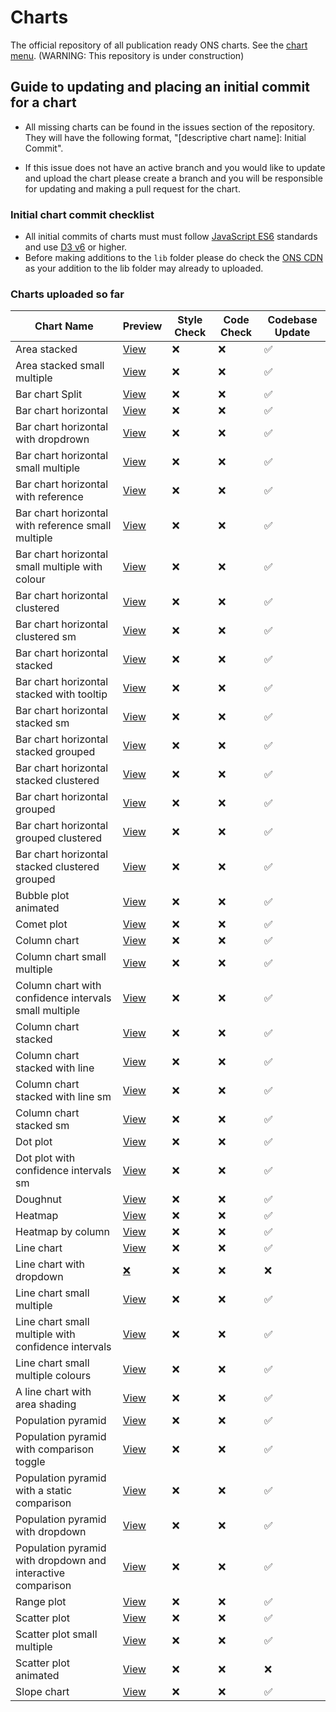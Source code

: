 # Charts

The official repository of all publication ready ONS charts. See the [chart menu](https://onsvisual.github.io/Charts/chart-menu/). (WARNING: This repository is under construction)

## Guide to updating and placing an initial commit for a chart

- All missing charts can be found in the issues section of the repository. They will have the following format, "[descriptive chart name]: Initial Commit".

- If this issue does not have an active branch and you would like to update and upload the chart please create a branch and you will be responsible for updating and making a pull request for the chart.

### Initial chart commit checklist

- All initial commits of charts must must follow [JavaScript ES6](https://www.w3schools.com/js/js_es6.asp) standards and use [D3 v6](https://observablehq.com/@d3/d3v6-migration-guide) or higher.
- Before making additions to the `lib` folder please do check the [ONS CDN](https://github.com/ONSdigital/cdn.ons.gov.uk-vendor) as your addition to the lib folder may already to uploaded.

### Charts uploaded so far

| Chart Name                                                  | Preview                                                                                                 | Style Check | Code Check | Codebase Update |
| ----------------------------------------------------------- | ------------------------------------------------------------------------------------------------------- | ----------- | ---------- | --------------- |
| Area stacked                                                | [View](https://onsvisual.github.io/Charts/area-stacked/)                                                | ❌           | ❌          | ✅               |
| Area stacked small multiple                                 | [View](https://onsvisual.github.io/Charts/area-stacked-sm/)                                             | ❌           | ❌          | ✅               |
| Bar chart Split                                             | [View](https://onsvisual.github.io/Charts/bar-chart-horizontal-split/)                                  | ❌           | ❌          | ✅               |
| Bar chart horizontal                                        | [View](https://onsvisual.github.io/Charts/bar-chart-horizontal/)                                        | ❌           | ❌          | ✅               |
| Bar chart horizontal with dropdrown                         | [View](https://onsvisual.github.io/Charts/bar-chart-horizontal-with-dropdown/)                          | ❌           | ❌          | ✅               |
| Bar chart horizontal small multiple                         | [View](https://onsvisual.github.io/Charts/bar-chart-horizontal-sm/)                                     | ❌           | ❌          | ✅               |
| Bar chart horizontal with reference                         | [View](https://onsvisual.github.io/Charts/bar-chart-horizontal-with-reference-line/)                    | ❌           | ❌          | ✅               |
| Bar chart horizontal with reference small multiple          | [View](https://onsvisual.github.io/Charts/bar-chart-horizontal-with-reference-sm/)                      | ❌           | ❌          | ✅               |
| Bar chart horizontal small multiple with colour             | [View](https://onsvisual.github.io/Charts/bar-chart-horizontal-sm-colour/)                              | ❌           | ❌          | ✅               |
| Bar chart horizontal clustered                              | [View](https://onsvisual.github.io/Charts/bar-chart-horizontal-clustered/)                              | ❌           | ❌          | ✅               |
| Bar chart horizontal clustered sm                           | [View](https://onsvisual.github.io/Charts/bar-chart-horizontal-clustered-sm/)                           | ❌           | ❌          | ✅               |
| Bar chart horizontal stacked                                | [View](https://onsvisual.github.io/Charts/bar-chart-horizontal-stacked/)                                | ❌           | ❌          | ✅               |
| Bar chart horizontal stacked with tooltip                   | [View](https://onsvisual.github.io/Charts/bar-chart-horizontal-stacked-with-tooltip/)                   | ❌           | ❌          | ✅               |
| Bar chart horizontal stacked sm                             | [View](https://onsvisual.github.io/Charts/bar-chart-horizontal-stacked-sm/)                             | ❌           | ❌          | ✅               |
| Bar chart horizontal stacked grouped                        | [View](https://onsvisual.github.io/Charts/bar-chart-horizontal-stacked-grouped/)                        | ❌           | ❌          | ✅               |
| Bar chart horizontal stacked clustered                      | [View](https://onsvisual.github.io/Charts/bar-chart-horizontal-stacked-clustered/)                      | ❌           | ❌          | ✅               |
| Bar chart horizontal grouped                                | [View](https://onsvisual.github.io/Charts/bar-chart-horizontal-grouped/)                                | ❌           | ❌          | ✅               |
| Bar chart horizontal grouped clustered                      | [View](https://onsvisual.github.io/Charts/bar-chart-horizontal-grouped-clustered/)                      | ❌           | ❌          | ✅               |
| Bar chart horizontal stacked clustered grouped              | [View](https://onsvisual.github.io/Charts/bar-chart-horizontal-stacked-clustered-grouped/)              | ❌           | ❌          | ✅               |
| Bubble plot animated                                        | [View](https://onsvisual.github.io/Charts/bubble-chart-animated)                                        | ❌           | ❌          | ✅               |
| Comet plot                                                  | [View](https://onsvisual.github.io/Charts/comet-plot/)                                                  | ❌           | ❌          | ✅               |
| Column chart                                                | [View](https://onsvisual.github.io/Charts/column-chart/)                                                | ❌           | ❌          | ✅               |
| Column chart small multiple                                 | [View](https://onsvisual.github.io/Charts/column-chart-sm/)                                             | ❌           | ❌          | ✅               |
| Column chart with confidence intervals small multiple       | [View](https://onsvisual.github.io/Charts/column-chart-with-ci-sm/)                                     | ❌           | ❌          | ✅               |
| Column chart stacked                                        | [View](https://onsvisual.github.io/Charts/column-chart-stacked/)                                        | ❌           | ❌          | ✅               |
| Column chart stacked with line                              | [View](https://onsvisual.github.io/Charts/column-chart-stacked-with-line/)                              | ❌           | ❌          | ✅               |
| Column chart stacked with line sm                           | [View](https://onsvisual.github.io/Charts/column-chart-stacked-with-line-sm/)                           | ❌           | ❌          | ✅               |
| Column chart stacked sm                                     | [View](https://onsvisual.github.io/Charts/column-chart-stacked-sm/)                                     | ❌           | ❌          | ✅               |
| Dot plot                                                    | [View](https://onsvisual.github.io/Charts/dot-plot/)                                                    | ❌           | ❌          | ✅               |
| Dot plot with confidence intervals sm                       | [View](https://onsvisual.github.io/Charts/dot-plot-with-ci-sm/)                                         | ❌           | ❌          | ✅               |
| Doughnut                                                    | [View](https://onsvisual.github.io/Charts/doughnut/)                                                    | ❌           | ❌          | ✅               |
| Heatmap                                                     | [View](https://onsvisual.github.io/Charts/heatmap/)                                                     | ❌           | ❌          | ✅               |
| Heatmap by column                                           | [View](https://onsvisual.github.io/Charts/heatmap-per-column/)                                          | ❌           | ❌          | ✅               |
| Line chart                                                  | [View](https://onsvisual.github.io/Charts/line-chart/)                                                  | ❌           | ❌          | ✅               |
| Line chart with dropdown                                    | [❌]()                                                                                                  | ❌           | ❌          | ❌               |
| Line chart small multiple                                   | [View](https://onsvisual.github.io/Charts/line-chart-sm/)                                               | ❌           | ❌          | ✅               |
| Line chart small multiple with confidence intervals         | [View](https://onsvisual.github.io/Charts/line-chart-with-ci-sm/)                                       | ❌           | ❌          | ✅               |
| Line chart small multiple colours                           | [View](https://onsvisual.github.io/Charts/line-chart-sm-colours/)                                       | ❌           | ❌          | ✅               |
| A line chart with area shading                              | [View](https://onsvisual.github.io/Charts/line-chart-with-area/)                                        | ❌           | ❌          | ✅               |
| Population pyramid                                          | [View](https://onsvisual.github.io/Charts/population-pyramid-static/)                                   | ❌           | ❌          | ✅               |
| Population pyramid with comparison toggle                   | [View](https://onsvisual.github.io/Charts/population-pyramid-with-comparison-toggle/)                   | ❌           | ❌          | ✅               |
| Population pyramid with a static comparison                 | [View](https://onsvisual.github.io/Charts/population-pyramid-static-with-comparison/)                   | ❌           | ❌          | ✅               |
| Population pyramid with dropdown                            | [View](https://onsvisual.github.io/Charts/population-pyramid-with-dropdown/)                            | ❌           | ❌          | ✅               |
| Population pyramid with dropdown and interactive comparison | [View](https://onsvisual.github.io/Charts/population-pyramid-with-dropdown-and-interactive-comparison/) | ❌           | ❌          | ✅               |
| Range plot                                                  | [View](https://onsvisual.github.io/Charts/range-plot/)                                                  | ❌           | ❌          | ✅               |
| Scatter plot                                                | [View](https://onsvisual.github.io/Charts/scatter-plot/)                                                | ❌           | ❌          | ✅               |
| Scatter plot small multiple                                 | [View](https://onsvisual.github.io/Charts/scatter-plot-sm/)                                             | ❌           | ❌          | ✅               |
| Scatter plot animated                                       | [View](https://onsvisual.github.io/Charts/scatter-plot-animated/)                                       | ❌           | ❌          | ❌               |
| Slope chart                                                 | [View](https://onsvisual.github.io/Charts/slope-chart/)                                                 | ❌           | ❌          | ✅               |
